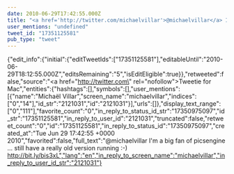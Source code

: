 ```yaml
---
date: 2010-06-29T17:42:55.000Z
title: "<a href='http://twitter.com/michaelvillar'>@michaelvillar</a> I'm a big fan of picsengine ... still have a really old version running :-) http://bit.ly/bis3xL″"
user_mentions: "undefined"
tweet_id: "17351125581"
pub_type: "tweet"
---
```

{"edit_info":{"initial":{"editTweetIds":["17351125581"],"editableUntil":"2010-06-29T18:12:55.000Z","editsRemaining":"5","isEditEligible":true}},"retweeted":false,"source":"<a href=\"http://twitter.com\" rel=\"nofollow\">Tweetie for Mac</a>","entities":{"hashtags":[],"symbols":[],"user_mentions":[{"name":"Michaël Villar","screen_name":"michaelvillar","indices":["0","14"],"id_str":"2121031","id":"2121031"}],"urls":[]},"display_text_range":["0","111"],"favorite_count":"0","in_reply_to_status_id_str":"17350975097","id_str":"17351125581","in_reply_to_user_id":"2121031","truncated":false,"retweet_count":"0","id":"17351125581","in_reply_to_status_id":"17350975097","created_at":"Tue Jun 29 17:42:55 +0000 2010","favorited":false,"full_text":"@michaelvillar I'm a big fan of picsengine ... still have a really old version running :-) http://bit.ly/bis3xL","lang":"en","in_reply_to_screen_name":"michaelvillar","in_reply_to_user_id_str":"2121031"}
